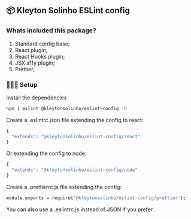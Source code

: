 ## 📦 Kleyton Solinho ESLint config

### Whats included this package?

1. Standard config base;
2. React plugin;
3. React Hooks plugin;
4. JSX a11y plugin;
5. Prettier;

### 👨🏻‍💻 Setup

Install the dependencies

```bash
npm i eslint @kleytonsolinho/eslint-config -D
```

Create a .eslintrc.json file extending the config to react:

```bash
{
  "extends": "@kleytonsolinho/eslint-config/react"
}
```

Or extending the config to node:

```bash
{
  "extends": "@kleytonsolinho/eslint-config/node"
}
```

Create a .prettierrc.js file extending the config:

```bash
module.exports = require('@kleytonsolinho/eslint-config/prettier');

```

You can also use a .eslintrc.js instead of JSON if you prefer.
